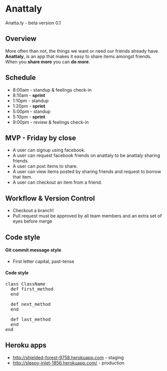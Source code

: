# Anattaly

Anatta.ly - beta version 0.1


## Overview

More often than not, the things we want or need our friends already have. **Anattaly**, is an app that makes it easy to share items amongst friends. When you **share more** you can **do more**.


## Schedule

* 8:00am - standup & feelings check-in
* 8:10am - **sprint**
* 1:10pm - standup
* 1:20pm - **sprint**
* 5:00pm - standup
* 5:10pm - **sprint**
* 9:00pm - review & feelings check-in



## MVP - Friday by close

* A user can signup using facebook.
* A user can request facebook friends on anattaly to be anattaly sharing friends.
* A user can post items to share.
* A user can view items posted by sharing friends and request to borrow that item.
* A user can checkout an item from a friend.

## Workflow & Version Control

* Checkout a branch!
* Pull request must be approved by all team members and an extra set of eyes before merge



## Code style

#### Git commit message style

* First letter capital, past-tense

#### Code style
<pre>
class ClassName
  def first_method
  end

  def next_method
  end

  def last_method
  end
end
</pre>

## Heroku apps

* http://shielded-forest-9758.herokuapp.com - staging
* http://sleepy-inlet-1856.herokuapp.com/ - production

